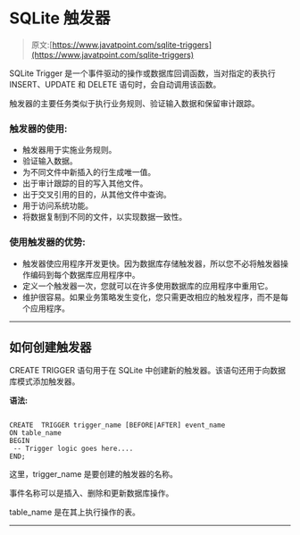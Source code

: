 # SQLite 触发器

> 原文:[https://www.javatpoint.com/sqlite-triggers](https://www.javatpoint.com/sqlite-triggers)

SQLite Trigger 是一个事件驱动的操作或数据库回调函数，当对指定的表执行 INSERT、UPDATE 和 DELETE 语句时，会自动调用该函数。

触发器的主要任务类似于执行业务规则、验证输入数据和保留审计跟踪。

### 触发器的使用:

*   触发器用于实施业务规则。
*   验证输入数据。
*   为不同文件中新插入的行生成唯一值。
*   出于审计跟踪的目的写入其他文件。
*   出于交叉引用的目的，从其他文件中查询。
*   用于访问系统功能。
*   将数据复制到不同的文件，以实现数据一致性。

### 使用触发器的优势:

*   触发器使应用程序开发更快。因为数据库存储触发器，所以您不必将触发器操作编码到每个数据库应用程序中。
*   定义一个触发器一次，您就可以在许多使用数据库的应用程序中重用它。
*   维护很容易。如果业务策略发生变化，您只需更改相应的触发程序，而不是每个应用程序。

* * *

## 如何创建触发器

CREATE TRIGGER 语句用于在 SQLite 中创建新的触发器。该语句还用于向数据库模式添加触发器。

**语法:**

```

CREATE  TRIGGER trigger_name [BEFORE|AFTER] event_name 
ON table_name
BEGIN
 -- Trigger logic goes here....
END; 

```

这里，trigger_name 是要创建的触发器的名称。

事件名称可以是插入、删除和更新数据库操作。

table_name 是在其上执行操作的表。

* * *